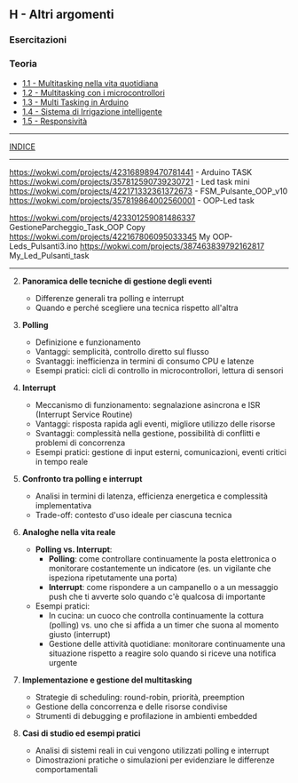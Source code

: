 ## H - Altri argomenti
### Esercitazioni
### Teoria
- [1.1 - Multitasking nella vita quotidiana](<1.1 - Multitasking nella Vita Quotidiana.md>)
- [1.2 - Multitasking con i microcontrollori](<1.2 - Multitasking con i microcontrollori.md>)
- [1.3 - Multi Tasking in Arduino](<1.3 - Multi Tasking in Arduino.md>)
- [1.4 - Sistema di Irrigazione intelligente](<1.4 - Sistema di Irrigazione intelligente.md>)
- [1.5 - Responsività](<1.5 - Responsività.md>)

--- 
[INDICE](../README.md) 

---
https://wokwi.com/projects/423168989470781441 - Arduino TASK
https://wokwi.com/projects/357812590739230721 - Led task mini
https://wokwi.com/projects/422171332361372673 - FSM_Pulsante_OOP_v10
https://wokwi.com/projects/357819864002560001 - OOP-Led task

https://wokwi.com/projects/423301259081486337 GestioneParcheggio_Task_OOP Copy
https://wokwi.com/projects/422167806095033345 My OOP-Leds_Pulsanti3.ino
https://wokwi.com/projects/387463839792162817 My_Led_Pulsanti_task

---
2. **Panoramica delle tecniche di gestione degli eventi**  
   - Differenze generali tra polling e interrupt  
   - Quando e perché scegliere una tecnica rispetto all'altra

3. **Polling**  
   - Definizione e funzionamento  
   - Vantaggi: semplicità, controllo diretto sul flusso  
   - Svantaggi: inefficienza in termini di consumo CPU e latenze  
   - Esempi pratici: cicli di controllo in microcontrollori, lettura di sensori

4. **Interrupt**  
   - Meccanismo di funzionamento: segnalazione asincrona e ISR (Interrupt Service Routine)  
   - Vantaggi: risposta rapida agli eventi, migliore utilizzo delle risorse  
   - Svantaggi: complessità nella gestione, possibilità di conflitti e problemi di concorrenza  
   - Esempi pratici: gestione di input esterni, comunicazioni, eventi critici in tempo reale

5. **Confronto tra polling e interrupt**  
   - Analisi in termini di latenza, efficienza energetica e complessità implementativa  
   - Trade-off: contesto d'uso ideale per ciascuna tecnica

6. **Analoghe nella vita reale**  
   - **Polling vs. Interrupt**:  
     - **Polling**: come controllare continuamente la posta elettronica o monitorare costantemente un indicatore (es. un vigilante che ispeziona ripetutamente una porta)  
     - **Interrupt**: come rispondere a un campanello o a un messaggio push che ti avverte solo quando c'è qualcosa di importante  
   - Esempi pratici:  
     - In cucina: un cuoco che controlla continuamente la cottura (polling) vs. uno che si affida a un timer che suona al momento giusto (interrupt)  
     - Gestione delle attività quotidiane: monitorare continuamente una situazione rispetto a reagire solo quando si riceve una notifica urgente

7. **Implementazione e gestione del multitasking**  
   - Strategie di scheduling: round-robin, priorità, preemption  
   - Gestione della concorrenza e delle risorse condivise  
   - Strumenti di debugging e profilazione in ambienti embedded

8. **Casi di studio ed esempi pratici**  
   - Analisi di sistemi reali in cui vengono utilizzati polling e interrupt  
   - Dimostrazioni pratiche o simulazioni per evidenziare le differenze comportamentali
